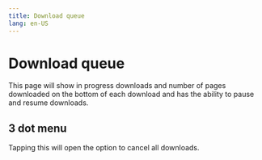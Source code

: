 ```yaml
---
title: Download queue
lang: en-US
---
```


# Download queue

This page will show in progress downloads and number of pages downloaded on the bottom of each download and has the ability to pause and resume downloads.

## 3 dot menu

Tapping this will open the option to cancel all downloads.

